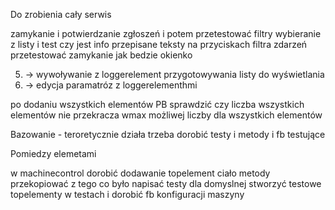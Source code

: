 Do zrobienia cały serwis

zamykanie i potwierdzanie zgłoszeń i potem przetestować filtry 
wybieranie z listy i test czy jest info przepisane
teksty na przyciskach filtra zdarzeń
przetestować zamykanie jak bedzie okienko 


5. -> wywoływanie z loggerelement przygotowywania listy do wyświetlania
6. -> edycja paramatróz z loggerelementhmi 


po dodaniu wszystkich elementów PB sprawdzić czy liczba wszystkich elementów nie przekracza wmax możliwej liczby dla wszystkich elementów


Bazowanie - teroretycznie działa trzeba dorobić testy i metody i fb testujące
  
Pomiedzy elemetami 

w machinecontrol dorobić dodawanie topelement ciało metody przekopiować z tego co było 
napisać testy dla domyslnej 
stworzyć testowe topelementy w testach i dorobić  fb konfiguracji maszyny


